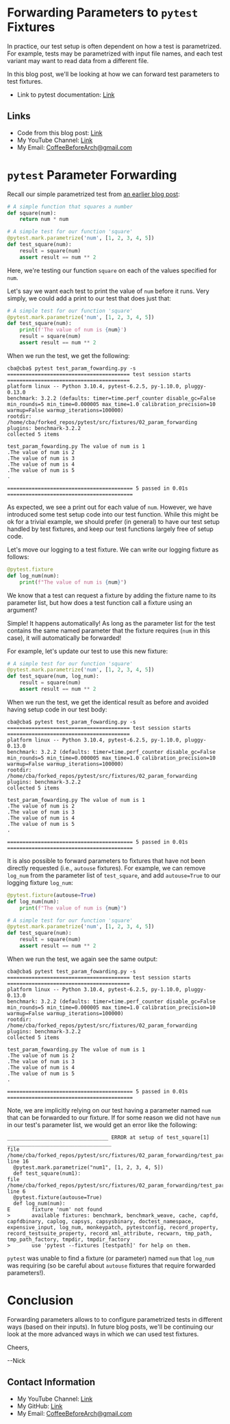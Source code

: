 # Forwarding Parameters to `pytest` Fixtures

In practice, our test setup is often dependent on how a test is parametrized. For example, tests may be parametrized with input file names, and each test variant may want to read data from a different file.

In this blog post, we'll be looking at how we can forward test parameters to test fixtures.

- Link to pytest documentation: [Link](https://docs.pytest.org/en/7.1.x/)

## Links

- Code from this blog post: [Link](https://github.com/CoffeeBeforeArch/pytest/tree/main/src/fixtures/02_param_forwarding)
- My YouTube Channel: [Link](https://www.youtube.com/coffeebeforearch)
- My Email: CoffeeBeforeArch@gmail.com

# `pytest` Parameter Forwarding

Recall our simple parametrized test from [an earlier blog post](../marks/parametrize.md):

```python
# A simple function that squares a number
def square(num):
    return num * num

# A simple test for our function 'square'
@pytest.mark.parametrize('num', [1, 2, 3, 4, 5])
def test_square(num):
    result = square(num)
    assert result == num ** 2
```

Here, we're testing our function `square` on each of the values specified for `num`.

Let's say we want each test to print the value of `num` before it runs. Very simply, we could add a print to our test that does just that:

```python
# A simple test for our function 'square'
@pytest.mark.parametrize('num', [1, 2, 3, 4, 5])
def test_square(num):
    print(f'The value of num is {num}')
    result = square(num)
    assert result == num ** 2
```

When we run the test, we get the following:

```
cba@cba$ pytest test_param_fowarding.py -s
======================================== test session starts ========================================
platform linux -- Python 3.10.4, pytest-6.2.5, py-1.10.0, pluggy-0.13.0
benchmark: 3.2.2 (defaults: timer=time.perf_counter disable_gc=False min_rounds=5 min_time=0.000005 max_time=1.0 calibration_precision=10 warmup=False warmup_iterations=100000)
rootdir: /home/cba/forked_repos/pytest/src/fixtures/02_param_forwarding
plugins: benchmark-3.2.2
collected 5 items

test_param_fowarding.py The value of num is 1
.The value of num is 2
.The value of num is 3
.The value of num is 4
.The value of num is 5
.

========================================= 5 passed in 0.01s =========================================
```

As expected, we see a print out for each value of `num`. However, we have introduced some test setup code into our test function. While this might be ok for a trivial example, we should prefer (in general) to have our test setup handled by test fixtures, and keep our test functions largely free of setup code.

Let's move our logging to a test fixture. We can write our logging fixture as follows:

```python
@pytest.fixture
def log_num(num):
    print(f"The value of num is {num}")
```

We know that a test can request a fixture by adding the fixture name to its parameter list, but how does a test function call a fixture using an argument?

Simple! It happens automatically! As long as the parameter list for the test contains the same named parameter that the fixture requires (`num` in this case), it will automatically be forwarded!

For example, let's update our test to use this new fixture:

```python
# A simple test for our function 'square'
@pytest.mark.parametrize('num', [1, 2, 3, 4, 5])
def test_square(num, log_num):
    result = square(num)
    assert result == num ** 2
```

When we run the test, we get the identical result as before and avoided having setup code in our test body:

```
cba@cba$ pytest test_param_fowarding.py -s
======================================== test session starts ========================================
platform linux -- Python 3.10.4, pytest-6.2.5, py-1.10.0, pluggy-0.13.0
benchmark: 3.2.2 (defaults: timer=time.perf_counter disable_gc=False min_rounds=5 min_time=0.000005 max_time=1.0 calibration_precision=10 warmup=False warmup_iterations=100000)
rootdir: /home/cba/forked_repos/pytest/src/fixtures/02_param_forwarding
plugins: benchmark-3.2.2
collected 5 items

test_param_fowarding.py The value of num is 1
.The value of num is 2
.The value of num is 3
.The value of num is 4
.The value of num is 5
.

========================================= 5 passed in 0.01s =========================================
```

It is also possible to forward parameters to fixtures that have not been directly requested (i.e., `autouse` fixtures). For example, we can remove `log_num` from the parameter list of `test_square`, and add `autouse=True` to our logging fixture `log_num`:

```python
@pytest.fixture(autouse=True)
def log_num(num):
    print(f"The value of num is {num}")

# A simple test for our function 'square'
@pytest.mark.parametrize('num', [1, 2, 3, 4, 5])
def test_square(num):
    result = square(num)
    assert result == num ** 2
```

When we run the test, we again see the same output:

```
cba@cba$ pytest test_param_fowarding.py -s
======================================== test session starts ========================================
platform linux -- Python 3.10.4, pytest-6.2.5, py-1.10.0, pluggy-0.13.0
benchmark: 3.2.2 (defaults: timer=time.perf_counter disable_gc=False min_rounds=5 min_time=0.000005 max_time=1.0 calibration_precision=10 warmup=False warmup_iterations=100000)
rootdir: /home/cba/forked_repos/pytest/src/fixtures/02_param_forwarding
plugins: benchmark-3.2.2
collected 5 items

test_param_fowarding.py The value of num is 1
.The value of num is 2
.The value of num is 3
.The value of num is 4
.The value of num is 5
.

========================================= 5 passed in 0.01s =========================================
```

Note, we are implicitly relying on our test having a parameter named `num` that can be forwarded to our fixture. If for some reason we did not have `num` in our test's parameter list, we would get an error like the following:

```
_________________________________ ERROR at setup of test_square[1] __________________________________
file /home/cba/forked_repos/pytest/src/fixtures/02_param_forwarding/test_param_fowarding.py, line 16
  @pytest.mark.parametrize("num1", [1, 2, 3, 4, 5])
  def test_square(num1):
file /home/cba/forked_repos/pytest/src/fixtures/02_param_forwarding/test_param_fowarding.py, line 6
  @pytest.fixture(autouse=True)
  def log_num(num):
E       fixture 'num' not found
>       available fixtures: benchmark, benchmark_weave, cache, capfd, capfdbinary, caplog, capsys, capsysbinary, doctest_namespace, expensive_input, log_num, monkeypatch, pytestconfig, record_property, record_testsuite_property, record_xml_attribute, recwarn, tmp_path, tmp_path_factory, tmpdir, tmpdir_factory
>       use 'pytest --fixtures [testpath]' for help on them.

```

`pytest` was unable to find a fixture (or parameter) named `num` that `log_num` was requiring (so be careful about `autouse` fixtures that require forwarded parameters!).

# Conclusion

Forwarding parameters allows to to configure parametrized tests in different ways (based on their inputs). In future blog posts, we'll be continuing our look at the more advanced ways in which we can used test fixtures.

Cheers,

--Nick

## Contact Information

- My YouTube Channel: [Link](https://www.youtube.com/coffeebeforearch)
- My GitHub: [Link](https://github.com/CoffeeBeforeArch)
- My Email: CoffeeBeforeArch@gmail.com

